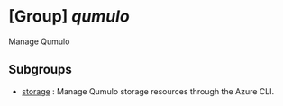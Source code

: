 # [Group] _qumulo_

Manage Qumulo

## Subgroups

- [storage](/Commands/qumulo/storage/readme.md)
: Manage Qumulo storage resources through the Azure CLI.

